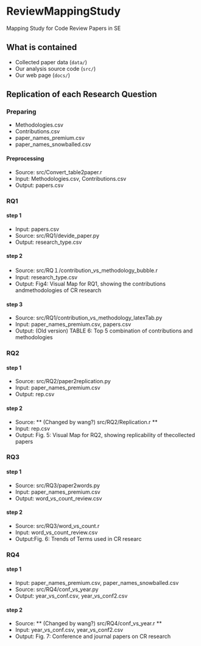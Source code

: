 # ReviewMappingStudy
Mapping Study for Code Review Papers in SE

## What is contained

* Collected paper data (`data/`)
* Our analysis source code (`src/`)
* Our web page (`docs/`)

## Replication of each Research Question

### Preparing

* Methodologies.csv
* Contributions.csv
* paper_names_premium.csv
* paper_names_snowballed.csv

#### Preprocessing

* Source: src/Convert_table2paper.r
* Input: Methodologies.csv, Contributions.csv
* Output: papers.csv

### RQ1

#### step 1

* Input: papers.csv
* Source: src/RQ1/devide_paper.py
* Output: research_type.csv

#### step 2

* Source: src/RQ１/contribution_vs_methodology_bubble.r
* Input: research_type.csv
* Output: Fig4: Visual Map for RQ1, showing the contributions andmethodologies of CR research

#### step 3
* Source: src/RQ1/contribution_vs_methodology_latexTab.py
* Input: paper_names_premium.csv, papers.csv
* Output: (Old version) TABLE 6: Top 5 combination of contributions and methodologies


### RQ2

#### step 1
* Source: src/RQ2/paper2replication.py
* Input: paper_names_premium.csv
* Output: rep.csv

#### step 2
* Source: ** (Changed by wang?) src/RQ2/Replication.r **
* Input: rep.csv
* Output: Fig. 5: Visual Map for RQ2, showing replicability of thecollected papers

### RQ3

#### step 1

* Source: src/RQ3/paper2words.py
* Input: paper_names_premium.csv
* Output: word_vs_count_review.csv

#### step 2

* Source: src/RQ3/word_vs_count.r
* Input: word_vs_count_review.csv
* Output:Fig. 6: Trends of Terms used in CR researc

### RQ4

#### step 1

* Input: paper_names_premium.csv, paper_names_snowballed.csv
* Source: src/RQ4/conf_vs_year.py
* Output: year_vs_conf.csv, year_vs_conf2.csv

#### step 2

* Source: ** (Changed by wang?) src/RQ4/conf_vs_year.r **
* Input: year_vs_conf.csv, year_vs_conf2.csv
* Output: Fig. 7: Conference and journal papers on CR research